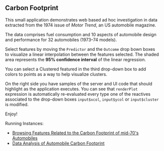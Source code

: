 Carbon Footprint
----------------

This small application demonstrates web based ad hoc investigation in data extracted from the 1974 issue of _Motor Trend_, an US automobile magazine.

The data comprises fuel consumption and 10 aspects of automobile design and performance for 32 automobiles (1973–74 models).

Select features by moving the `Predictor` and the `Outcome` drop bown boxes to visualize a linear interpolation between the features selected. The shaded area represents the **95% confidence interval** of the linear regression.

You can select a Clustered featured in the third drop-down box to add colors to points as a way to help visualize clusters.

On the right side you have samples of the server and UI code that should highlight as the application executes. You can see that `renderPlot` expression is automatically re-evaluated every type one of the reactives associated to the drop-down boxes `input$xcol`, `input$ycol` or `input$cluster` is modified.

Enjoy!

Running Instances:

* [Browsing Features Related to the Carbon Footprint of mid-70's Automobiles](https://jfaleiro.shinyapps.io/carbonfootprint/)
* [Data Analysis of Automobile Carbon Footprint](https://rpubs.com/jfaleiro/carbonfootprint)
